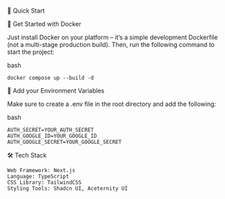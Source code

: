 🚀 Quick Start

🐳 Get Started with Docker

Just install Docker on your platform – it’s a simple development Dockerfile (not a multi-stage production build).
Then, run the following command to start the project:

bash

```docker compose up --build -d```         

🔑 Add your Environment Variables

Make sure to create a .env file in the root directory and add the following:

bash

```
AUTH_SECRET=YOUR_AUTH_SECRET
AUTH_GOOGLE_ID=YOUR_GOOGLE_ID
AUTH_GOOGLE_SECRET=YOUR_GOOGLE_SECRET
```

🛠 Tech Stack

    Web Framework: Next.js
    Language: TypeScript
    CSS Library: TailwindCSS
    Styling Tools: Shadcn UI, Aceternity UI
